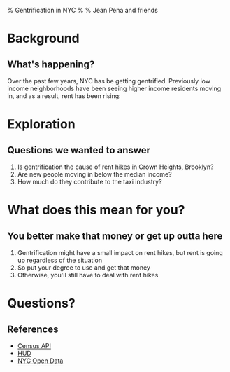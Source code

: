 % Gentrification in NYC
% 
% Jean Pena and friends

# Background

## What's happening?

Over the past few years, NYC has be getting gentrified. Previously low income
neighborhoods have been seeing higher income residents moving in, and as a
result, rent has been rising:

# Exploration

## Questions we wanted to answer

1. Is gentrification the cause of rent hikes in Crown Heights, Brooklyn?
1. Are new people moving in below the median income?
1. How much do they contribute to the taxi industry?



# What does this mean for you?

## You better make that money or get up outta here

1. Gentrification might have a small impact on rent hikes, but rent is going
   up regardless of the situation
1. So put your degree to use and get that money
1. Otherwise, you'll still have to deal with rent hikes

# Questions?

## References

* [Census API](http://link.springer.com/chapter/10.1007/3-540-44647-8_1)
* [HUD](http://dl.acm.org/citation.cfm?id=2591825)
* [NYC Open Data](https://data.cityofnewyork.us)
